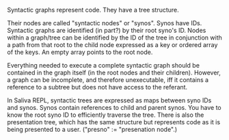 Syntactic graphs represent code. They have a tree structure.

Their nodes are called "syntactic nodes" or "synos". Synos have IDs. Syntactic graphs are identified (in part?) by their root syno's ID. Nodes within a graph/tree can be identified by the ID of the tree in conjunction with a path from that root to the child node expressed as a key or ordered array of the keys. An empty array points to the root node.

Everything needed to execute a complete syntactic graph should be contained in the graph itself (in the root nodes and their children). However, a graph can be incomplete, and therefore unexecutable, iff it contains a reference to a subtree but does not have access to the referant.

In Saliva REPL, syntactic trees are expressed as maps between syno IDs and synos. Synos contain references to child and parent synos. You have to know the root syno ID to efficiently traverse the tree. There is also the presentation tree, which has the same structure but represents code as it is being presented to a user. ("presno" := "presenation node".)
